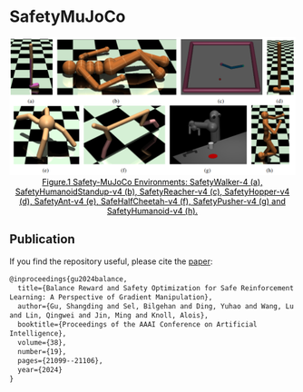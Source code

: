 # SafetyMuJoCo

 <div align=center>
 <img src="https://github.com/SafeRL-Lab/Safety-MuJoCo/blob/main/safety_mujoco/figures/safety-mujoco.png" width="850"/> 
 </div>
<div align=center>
<center style="color:#000000;text-decoration:underline">Figure.1 Safety-MuJoCo Environments: SafetyWalker-4 (a), SafetyHumanoidStandup-v4 (b), SafetyReacher-v4 (c), SafetyHopper-v4 (d), SafetyAnt-v4 (e), SafeHalfCheetah-v4 (f), SafetyPusher-v4 (g) and SafetyHumanoid-v4 (h). </center>
 </div>


## Publication
If you find the repository useful, please cite the [paper](https://ojs.aaai.org/index.php/AAAI/article/view/30102/31944):
```
@inproceedings{gu2024balance,
  title={Balance Reward and Safety Optimization for Safe Reinforcement Learning: A Perspective of Gradient Manipulation},
  author={Gu, Shangding and Sel, Bilgehan and Ding, Yuhao and Wang, Lu and Lin, Qingwei and Jin, Ming and Knoll, Alois},
  booktitle={Proceedings of the AAAI Conference on Artificial Intelligence},
  volume={38},
  number={19},
  pages={21099--21106},
  year={2024}
}
```
